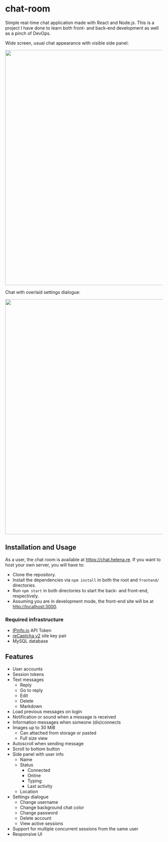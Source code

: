 # chat-room
Simple real-time chat application made with React and Node.js. This is a project I have done to learn both front- and back-end development as well as a pinch of DevOps.

Wide screen, usual chat appearance with visible side panel:
<p>
  <img src="https://i.imgur.com/OvXJPWH.png" width="750" height="auto">
</p>
Chat with overlaid settings dialogue:
<p>
  <img src="https://i.imgur.com/SdByVIP.png" width="750" height="auto">
</p>

## Installation and Usage
As a user, the chat room is available at <https://chat.helena.re>.
If you want to host your own server, you will have to:
- Clone the repository.
- Install the dependencies via `npm install` in both the root and `frontend/` directories.
- Run `npm start` in both directories to start the back- and front-end, respectively.
- Assuming you are in development mode, the front-end site will be at [http://localhost:3000](http://localhost:3000).

### Required infrastructure
- [IPinfo.io](https://ipinfo.io/) API Token
- [reCaptcha v2](https://developers.google.com/recaptcha/intro) site key pair
- MySQL database

## Features

- User accounts
- Session tokens
- Text messages
  - Reply
  - Go to reply
  - Edit
  - Delete
  - Markdown
- Load previous messages on login
- Notification or sound when a message is received
- Information messages when someone (dis)connects
- Images up to 30 MiB
  - Can attached from storage or pasted
  - Full size view
- Autoscroll when sending message
- Scroll to bottom button
- Side panel with user info
  - Name
  - Status
    - Connected
    - Online
    - Typing
    - Last activity
  - Location
- Settings dialogue
  - Change username
  - Change background chat color
  - Change password
  - Delete account
  - View active sessions
- Support for multiple concurrent sessions from the same user
- Responsive UI
